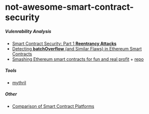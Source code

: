 # not-awesome-smart-contract-security

##### Vulenrability Analysis
* [Smart Contract Security: Part 1 **Reentrancy Attacks**](https://hackernoon.com/smart-contract-security-part-1-reentrancy-attacks-ddb3b2429302)
* [Detecting **batchOverflow** (and Similar Flaws) in Ethereum Smart Contracts](https://media.consensys.net/detecting-batchoverflow-and-similar-flaws-in-ethereum-smart-contracts-93cf5a5aaac8)
* [Smashing Ethereum smart contracts for fun and real profit](https://github.com/b-mueller/smashing-smart-contracts/blob/master/smashing-smart-contracts-1of1.pdf) + [repo](https://github.com/b-mueller/smashing-smart-contracts)

##### Tools
* [mythril](https://github.com/ConsenSys/mythril)

##### Other
* [Comparison of Smart Contract Platforms](https://hackernoon.com/comparison-of-smart-contract-platforms-2796e34673b7)
